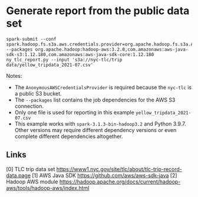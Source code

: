 
# Generate report from the public data set

    spark-submit --conf spark.hadoop.fs.s3a.aws.credentials.provider=org.apache.hadoop.fs.s3a.AnonymousAWSCredentialsProvider --packages org.apache.hadoop:hadoop-aws:3.2.0,com.amazonaws:aws-java-sdk-s3:1.12.180,com.amazonaws:aws-java-sdk-core:1.12.180 ny_tlc_report.py --input 's3a://nyc-tlc/trip data/yellow_tripdata_2021-07.csv'

Notes:

* The `AnonymousAWSCredentialsProvider` is required because the `nyc-tlc` is a public S3 bucket.
* The `--packages` list contains the job dependencies for the AWS S3 connection.
* Only one file is used for reporting in this example `yellow_tripdata_2021-07.csv`
* This example works with `spark-3.1.3-bin-hadoop3.2` and Python 3.9.7. Other versions may require different dependency versions or even complete different dependencies altogether.

## Links

[0] TLC trip data set https://www1.nyc.gov/site/tlc/about/tlc-trip-record-data.page
[1] AWS Java SDK https://github.com/aws/aws-sdk-java
[2] Hadoop AWS module https://hadoop.apache.org/docs/current/hadoop-aws/tools/hadoop-aws/index.html
